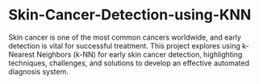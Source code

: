 # Skin-Cancer-Detection-using-KNN
Skin cancer is one of the most common cancers worldwide, and early detection is vital for successful treatment. This project explores using k-Nearest Neighbors (k-NN) for early skin cancer detection, highlighting techniques, challenges, and solutions to develop an effective automated diagnosis system.
